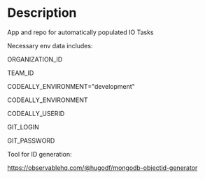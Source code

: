 # Description

App and repo for automatically populated IO Tasks

Necessary env data includes:

ORGANIZATION_ID

TEAM_ID

CODEALLY_ENVIRONMENT="development"

CODEALLY_ENVIRONMENT

CODEALLY_USERID

GIT_LOGIN

GIT_PASSWORD

Tool for ID generation:

https://observablehq.com/@hugodf/mongodb-objectid-generator
